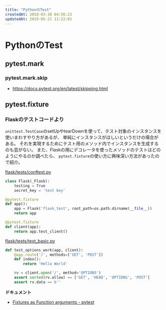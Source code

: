 ```yaml
---
title: "PythonのTest"
createdAt: 2018-03-30 04:56:23
updatedAt: 2019-05-21 11:22:01
---
```


# PythonのTest

## pytest.mark

### pytest.mark.skip

- <https://docs.pytest.org/en/latest/skipping.html>

## pytest.fixture

### Flaskのテストコードより

`unittest.TestCase`のsetUpやtearDownを使って、テスト対象のインスタンスを使いまわすやり方があるが、
単純にインスタンスがほしいというだけの場合がある。
それを実現するためにテスト用のメソッド内でインスタンスを生成するのも芸がない。
また、Flaskの用にデコレータを使ったメソッドのテストはどのようにやるのか調べたら、
`pytest.fixture`の使い方に興味深い方法があったので紹介。

[flask/tests/conftest.py](https://github.com/pallets/flask/blob/master/tests/conftest.py#L61-L64)

```python
class Flask(_Flask):
    testing = True
    secret_key = 'test key'

@pytest.fixture
def app():
    app = Flask('flask_test', root_path=os.path.dirname(__file__))
    return app

@pytest.fixture
def client(app):
    return app.test_client()
```

[flask/tests/test_basic.py](https://github.com/pallets/flask/blob/master/tests/test_basic.py#L28-L35)

```python
def test_options_work(app, client):
    @app.route('/', methods=['GET', 'POST'])
    def index():
        return 'Hello World'

    rv = client.open('/', method='OPTIONS')
    assert sorted(rv.allow) == ['GET', 'HEAD', 'OPTIONS', 'POST']
    assert rv.data == b''
```


**ドキュメント**

- [Fixtures as Function arguments - pytest](https://docs.pytest.org/en/latest/fixture.html#fixtures-as-function-arguments)